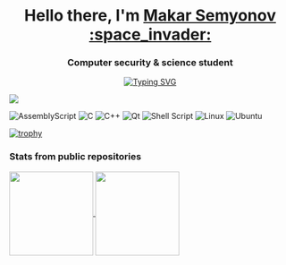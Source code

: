 <h1 align="center">Hello there, I'm <a href="https://t.me/makarsemyonov2809" target="_blank">Makar Semyonov :space_invader:</a></h1>
<h3 align="center">Computer security & science student</h3>
<p align="center"><a href="https://git.io/typing-svg"><img src="https://readme-typing-svg.herokuapp.com?font=Fira+Code&weight=150&size=15&pause=1000&color=1FF710&center=true&random=false&width=435&lines=Welcome+to+my+Github!" alt="Typing SVG" /></a></p>

![](https://komarev.com/ghpvc/?username=GhostOfVitebsk)

![AssemblyScript](https://img.shields.io/badge/assembly%20script-%23000000.svg?style=for-the-badge&logo=assemblyscript&logoColor=white)
![C](https://img.shields.io/badge/c-%2300599C.svg?style=for-the-badge&logo=c&logoColor=white)
![C++](https://img.shields.io/badge/c++-%2300599C.svg?style=for-the-badge&logo=c%2B%2B&logoColor=white)
![Qt](https://img.shields.io/badge/Qt-%23217346.svg?style=for-the-badge&logo=Qt&logoColor=white)
![Shell Script](https://img.shields.io/badge/shell_script-%23121011.svg?style=for-the-badge&logo=gnu-bash&logoColor=white)
![Linux](https://img.shields.io/badge/Linux-FCC624?style=for-the-badge&logo=linux&logoColor=black)
![Ubuntu](https://img.shields.io/badge/Ubuntu-E95420?style=for-the-badge&logo=ubuntu&logoColor=white)


[![trophy](https://github-profile-trophy.vercel.app/?username=GhostOfVitebsk&title=Stars,Followers,Commits&theme=onedark)](https://github.com/ryo-ma/github-profile-trophy)

### Stats from public repositories
<a href="https://github.com/anuraghazra/github-readme-stats">
  <img height=150 align="center" src="https://github-readme-stats.vercel.app/api?username=GhostOfVitebsk&theme=onedark&hide=contribs,prs,issues&hide_rank=true" />
</a>
<a href="https://github.com/anuraghazra/convoychat">
  <img height=150 align="center" src="https://github-readme-stats.vercel.app/api/top-langs?username=GhostOfVitebsk&theme=onedark&layout=compact&langs_count=8&card_width=320" />
</a>

